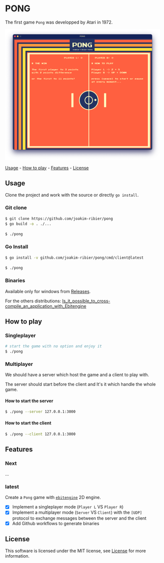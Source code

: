 # PONG

The first game `Pong` was developped by Atari in 1972.

![](pong.png)

[Usage](#usage) - [How to play](#how-to-play) - [Features](#features) - [License](#license)

## Usage

Clone the project and work with the source or directly `go install`.

### Git clone

```bash
$ git clone https://github.com/joakim-ribier/pong
$ go build -o . ./...

$ ./pong
```

### Go Install

```bash
$ go install -v github.com/joakim-ribier/pong/cmd/client@latest

$ ./pong
```

### Binaries

Available only for windows from [Releases](https://github.com/joakim-ribier/pong/releases).

For the others distributions: [Is_it_possible_to_cross-compile_an_application_with_Ebitengine](https://ebitengine.org/en/documents/faq.html#Is_it_possible_to_cross-compile_an_application_with_Ebitengine?)

## How to play

### Singleplayer

```bash
# start the game with no option and enjoy it
$ ./pong
```

### Multiplayer

We should have a server which host the game and a client to play with.

The server should start before the client and It's it which handle the whole game.

#### How to start the server
```bash
$ ./pong --server 127.0.0.1:3000
```

#### How to start the client

```bash
$ ./pong --client 127.0.0.1:3000
```

## Features

### Next

...

### latest

Create a `Pong` game with [`ebitengine`](https://ebitengine.org/) 2D engine.

* [x] Implement a singleplayer mode (`Player L` VS `Player R`)
* [x] Implement a multiplayer mode (`Server` VS `Client`) with the `[UDP]` protocol to exchange messages between the server and the client
* [x] Add Github workflows to generate binaries

## License

This software is licensed under the MIT license, see [License](https://github.com/joakim-ribier/pong/blob/main/LICENSE) for more information.